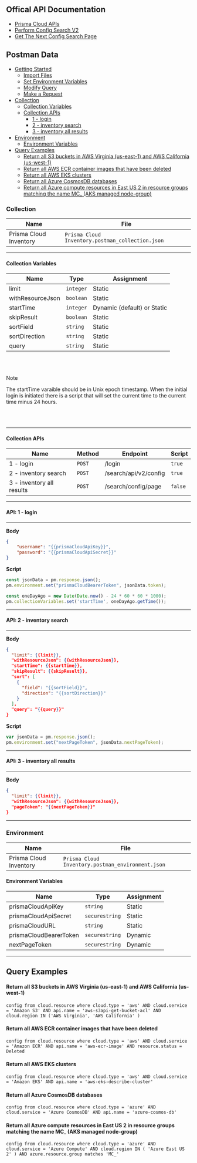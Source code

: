 ## Offical API Documentation

- [Prisma Cloud APIs](https://pan.dev/prisma-cloud/api/)
- [Perform Config Search V2](https://pan.dev/prisma-cloud/api/cspm/search-config-v-2/)
- [Get The Next Config Search Page](https://pan.dev/prisma-cloud/api/cspm/search-config-page/)

## Postman Data

- [Getting Started](#api-1---login)
  - [Import Files](#api-1---login)
  - [Set Environment Variables](#api-1---login)
  - [Modify Query](#api-1---login)
  - [Make a Request](#api-1---login)
- [Collection](#collection)
  - [Collection Variables](#collection-variables)
  - [Collection APIs](#collection-apis)
    - [1 - login](#api-1---login)
    - [2 - inventory search ](#api-2---inventory-search)
    - [3 - inventory all results](#api-3---inventory-all-results)
- [Environment](#environment)
  - [Environment Variables](#environment-variables)
- [Query Examples](#query-examples)
  - [Return all S3 buckets in AWS Virginia (us-east-1) and AWS California (us-west-1)](#return-all-s3-buckets-in-aws-virginia-us-east-1-and-aws-california-us-west-1)
  - [Return all AWS ECR container images that have been deleted](#return-all-aws-ecr-container-images-that-have-been-deleted)
  - [Return all AWS EKS clusters](#return-all-aws-eks-clusters)
  - [Return all Azure CosmosDB databases](#return-all-azure-cosmosdb-databases)
  - [Return all Azure compute resources in East US 2 in resource groups matching the name MC_ (AKS managed node-group)](#return-all-azure-compute-resources-in-east-us-2-in-resource-groups-matching-the-name-mc_-aks-managed-node-group)

### Collection

 | Name |  File  | 
 |------|--------|
 | Prisma Cloud Inventory | `Prisma Cloud Inventory.postman_collection.json`

---

#### Collection Variables

 | Name |  Type  | Assignment  | 
 |------|--------|-------------|
 | limit | `integer` | Static
 | withResourceJson | `boolean` | Static
 | startTime | `integer` | Dynamic (default) or Static
 | skipResult | `boolean` | Static
 | sortField | `string` | Static
 | sortDirection | `string` | Static
 | query | `string` | Static

<br />
<br />

> [!NOTE]
> The startTime varaible should be in Unix epoch timestamp. When the initial
> login is initiated there is a script that will set the current time to the
> current time minus 24 hours.

<br />
<br />

---

#### Collection APIs

 | Name | Method | Endpoint | Script |
 |------|--------|----------|--------|
 | 1 - login | `POST` | /login | `true`
 | 2 - inventory search | `POST` | /search/api/v2/config | `true`
 | 3 - inventory all results | `POST` | /search/config/page | `false`

----
#### **API: 1 - login**
----

**Body**

```json
{
    "username": "{{prismaCloudApiKey}}",
    "password": "{{prismaCloudApiSecret}}"
}
```
**Script**

```JavaScript
const jsonData = pm.response.json();
pm.environment.set("prismaCloudBearerToken", jsonData.token);

const oneDayAgo = new Date(Date.now() - 24 * 60 * 60 * 1000);
pm.collectionVariables.set('startTime', oneDayAgo.getTime());
```

----
#### **API: 2 - inventory search**
----

**Body**

```json
{
  "limit": {{limit}},
  "withResourceJson": {{withResourceJson}},
  "startTime": {{startTime}},
  "skipResult": {{skipResult}},
  "sort": [
    {
      "field": "{{sortField}}",
      "direction": "{{sortDirection}}"
    }
  ],
  "query": "{{query}}"
}
```
**Script**

```JavaScript
var jsonData = pm.response.json();
pm.environment.set("nextPageToken", jsonData.nextPageToken);
```

----
#### **API: 3 - inventory all results**
----

**Body**

```json
{
  "limit": {{limit}},
  "withResourceJson": {{withResourceJson}},
  "pageToken": "{{nextPageToken}}"
}
```
---

### Environment

 | Name |  File  | 
 |------|--------|
 | Prisma Cloud Inventory | `Prisma Cloud Inventory.postman_environment.json`

#### Environment Variables

 | Name |  Type  | Assignment  | 
 |------|--------|-------------|
 | prismaCloudApiKey | `string` | Static
 | prismaCloudApiSecret | `securestring` | Static
 | prismaCloudURL | `string` | Static
 | prismaCloudBearerToken | `securestring` | Dynamic
 | nextPageToken | `securestring` | Dynamic

 ---

## Query Examples

#### Return all S3 buckets in AWS Virginia (us-east-1) and AWS California (us-west-1)

```shell
config from cloud.resource where cloud.type = 'aws' AND cloud.service = 'Amazon S3' AND api.name = 'aws-s3api-get-bucket-acl' AND cloud.region IN ('AWS Virginia', 'AWS California' )
```

#### Return all AWS ECR container images that have been deleted

```shell
config from cloud.resource where cloud.type = 'aws' AND cloud.service = 'Amazon ECR' AND api.name = 'aws-ecr-image' AND resource.status = Deleted
```

#### Return all AWS EKS clusters

```shell
config from cloud.resource where cloud.type = 'aws' AND cloud.service = 'Amazon EKS' AND api.name = 'aws-eks-describe-cluster'
```

#### Return all Azure CosmosDB databases

```shell
config from cloud.resource where cloud.type = 'azure' AND cloud.service = 'Azure CosmosDB' AND api.name = 'azure-cosmos-db'
```

#### Return all Azure compute resources in East US 2 in resource groups matching the name MC_ (AKS managed node-group)

```shell
config from cloud.resource where cloud.type = 'azure' AND cloud.service = 'Azure Compute' AND cloud.region IN ( 'Azure East US 2' ) AND azure.resource.group matches 'MC_'
```